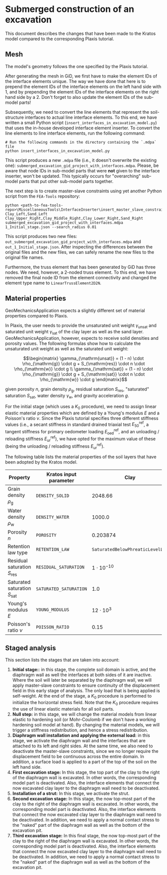 # Submerged construction of an excavation

This document describes the changes that have been made to the Kratos model compared to the corresponding Plaxis tutorial.


## Mesh

The model's geometry follows the one specified by the Plaxis tutorial.

After generating the mesh in GiD, we first have to make the element IDs of the interface elements unique.  The way we have done that here is to prepend the element IDs of the interface elements on the left hand side with 1, and by prepending the element IDs of the interface elements on the right hand side by a 2.  Don't forget to also update the element IDs of the sub-model parts!

Subsequently, we need to convert the line elements that represent the soil-structure interfaces to actual line interface elements.  To this end, we have written a small Python script (`insert_interfaces_in_excavation_model.py`) that uses the in-house developed interface element inserter.  To convert the line elements to line interface elements, run the following command:
```shell
# Run the following commands in the directory containing the `.mdpa` file
python insert_interfaces_in_excavation_model.py  
```
This script produces a new `.mdpa` file (i.e., it doesn't overwrite the existing one): `submerged_excavation_gid_project_with_interfaces.mdpa`.  Please, be aware that node IDs in sub-model parts that were **not** given to the interface inserter, won't be updated.  This typically occurs for "overarching" sub-model parts that put other sub-model parts together.

The next step is to create master-slave constraints using yet another Python script from the `FEA-Tools` repository:
```shell
python <path-to-fea-tools-repo>\MiscellaneousTools\InterfaceInserter\insert_master_slave_constraints.py Clay_Left,Sand_Left Clay_Upper_Right,Clay_Middle_Right,Clay_Lower_Right,Sand_Right submerged_excavation_gid_project_with_interfaces.mdpa 1_Initial_stage.json --search_radius 0.01
```
This script produces two new files: `out_submerged_excavation_gid_project_with_interfaces.mdpa` and `out_1_Initial_stage.json`.  After inspecting the differences between the original files and the new files, we can safely rename the new files to the original file names.

Furthermore, the truss element that has been generated by GiD has three nodes.  We need, however, a 2-noded truss element.  To this end, we have removed the final node ID from the element connectivity and changed the element type name to `LinearTrussElement2D2N`.


## Material properties

GeoMechanicsApplication expects a slightly different set of material properties compared to Plaxis.

In Plaxis, the user needs to provide the unsaturated unit weight $`\gamma_{\mathrm{unsat}}`$ and saturated unit weight $`\gamma_{\mathrm{sat}}`$ of the clay layer as well as the sand layer.  GeoMechanicsApplication, however, expects to receive solid densities and porosity values.  The following formulas show how to calculate the unsaturated unit weight as well as the saturated unit weight:

```math
\begin{matrix}
\gamma_{\mathrm{unsat}} = (1 - n) \cdot \rho_{\mathrm{g}} \cdot g + S_{\mathrm{res}} \cdot n \cdot \rho_{\mathrm{w}} \cdot g \\
\gamma_{\mathrm{sat}}   = (1 - n) \cdot \rho_{\mathrm{g}} \cdot g + S_{\mathrm{sat}} \cdot n \cdot \rho_{\mathrm{w}} \cdot g
\end{matrix}
```

given porosity $`n`$, grain density $`\rho_{\mathrm{g}}`$, residual saturation $`S_{\mathrm{res}}`$, "saturated" saturation $`S_{\mathrm{sat}}`$, water density $`\gamma_{\mathrm{w}}`$, and gravity acceleration $`g`$.

For the initial stage (which uses a $`K_0`$ procedure), we need to assign linear elastic material properties which are defined by a Young's modulus $`E`$ and a Poisson's ratio $`\nu`$.  Since the Plaxis tutorial specifies three different stiffness values (i.e., a secant stiffness in standard drained triaxial test $`E_{50}^{\mathrm{ref}}`$, a tangent stiffness for primary oedometer loading $`E_{\mathrm{oed}}^{\mathrm{ref}}`$, and an unloading / reloading stiffness $`E_{\mathrm{ur}}^{\mathrm{ref}}`$), we have opted for the maximum value of these (being the unloading / reloading stiffness $`E_{\mathrm{ur}}^{\mathrm{ref}}`$).

The following table lists the material properties of the soil layers that have been adopted by the Kratos model.

| Property                                  | Kratos input parameter | Clay | Sand    | Unit                           |
|-------------------------------------------|------------------------|------|---------|--------------------------------|
| Grain density $`\rho_{\mathrm{g}}`$       | `DENSITY_SOLID` | 2048.66 | 2496.33 | $`\mathrm{kg} / \mathrm{m}^3`$ |
| Water density $`\rho_{\mathrm{w}}`$       | `DENSITY_WATER` | 1000.0 | 1000.0 | $`\mathrm{kg} / \mathrm{m}^3`$ |
| Porosity $`n`$                            | `POROSITY` | 0.203874 | 0.305810 | $`[-]`$                        |
| Retention law type                        | `RETENTION_LAW` | `SaturatedBelowPhreaticLevelLaw` | `SaturatedBelowPhreaticLevelLaw` | N/A                            |
| Residual saturation $`S_{\mathrm{res}}`$  | `RESIDUAL_SATURATION` | $`1 \cdot 10^{-10}`$ | $`1 \cdot 10^{-10}`$ | $`[-]`$                        |
| Saturated saturation $`S_{\mathrm{sat}}`$ | `SATURATED_SATURATION` | 1.0 | 1.0 | $`[-]`$                        |
| Young's modulus $`E`$ | `YOUNG_MODULUS` | $`12 \cdot 10^3`$ | $`120 \cdot 10^3`$ | $`\mathrm{kN} / \mathrm{m}^2`$ |
| Poisson's ratio $`\nu`$ | `POISSON_RATIO` | 0.15 | 0.20 | $`[-]`$ |


## Staged analysis

This section lists the stages that are taken into account:

1. **Initial stage:**: in this stage, the complete soil domain is active, and the diaphragm wall as well the interfaces at both sides of it are inactive.  Where the soil will later be separated by the diaphragm wall, we will apply master-slave constraints to ensure continuity of the displacement field in this early stage of analysis.  The only load that is being applied is self-weight.  At the end of the stage, a $`K_0`$ procedure is performed to initialize the horizontal stress field.  Note that the $`K_0`$ procedure requires the use of linear elastic materials for all soil parts.
2. **Null step:** in this stage, we will change the material models from linear elastic to hardening soil (or Mohr-Coulomb if we don't have a working hardening soil model at hand).  By changing the material models, we will trigger a stiffness redistribution, and hence a stress redistribution.
3. **Diaphragm wall installation and applying the external load:** in this stage, we activate the diaphragm wall and the interfaces that are attached to its left and right sides.  At the same time, we also need to deactivate the master-slave constraints, since we no longer require the displacement field to be continuous across the entire domain.  In addition, a surface load is applied to a part of the top of the soil on the left hand side.
4. **First excavation stage:** In this stage, the top part of the clay to the right of the diaphragm wall is excavated.  In other words, the corresponding model part is deactivated.  Also, the interface elements that connect the now excavated clay layer to the diaphragm wall need to be deactivated. 
5. **Installation of a strut:** In this stage, we activate the strut.
6. **Second excavation stage:** In this stage, the now top-most part of the clay to the right of the diaphragm wall is excavated.  In other words, the corresponding model part is deactivated.  Also, the interface elements that connect the now excavated clay layer to the diaphragm wall need to be deactivated.  In addition, we need to apply a normal contact stress to the "naked" part of the diaphragm wall as well as the bottom of the excavation pit.
7. **Third excavation stage:** In this final stage, the now top-most part of the clay to the right of the diaphragm wall is excavated.  In other words, the corresponding model part is deactivated.  Also, the interface elements that connect the now excavated clay layer to the diaphragm wall need to be deactivated.  In addition, we need to apply a normal contact stress to the "naked" part of the diaphragm wall as well as the bottom of the excavation pit.
